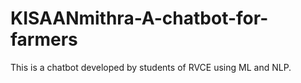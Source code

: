 # KISAANmithra-A-chatbot-for-farmers
This is a chatbot developed by students of RVCE using ML and NLP.

